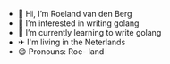 - 👋 Hi, I’m Roeland van den Berg
- 👀 I’m interested in writing golang
- 🌱 I’m currently learning to write golang
- ✈ I'm living in the Neterlands
- 😄 Pronouns: Roe- land

